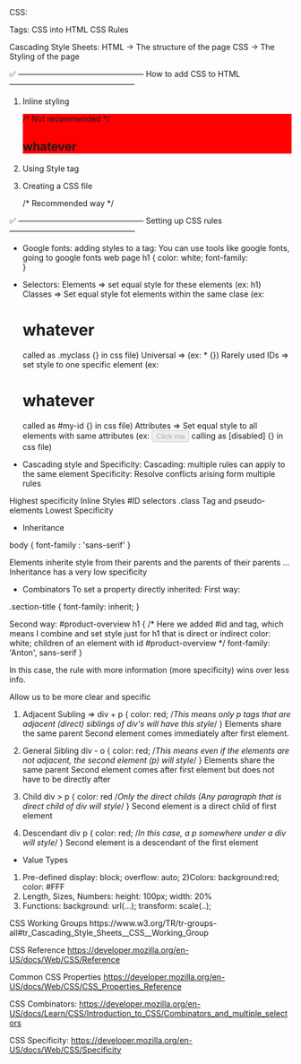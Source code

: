 <!------------------------------------------------------------------------------------------------------------------------------> CSS:
Tags:
CSS into HTML
CSS Rules


Cascading Style Sheets:
HTML -> The structure of the page
CSS -> The Styling of the page

✅ ———————————————— How to add CSS to HTML  ————————————————
1) Inline styling
    <body>
        <main>
            <section style="background: red;"> /* Not recommended */
                <h1>whatever</h1>
            </section>
        </main>
    </body>

2) Using Style tag
    <head>
        <style>
            section {
                background: red;
            }
        </style>
    </head>

3) Creating a CSS file
    <head>
        <link rel="stylesheet" href="./cssFile.css"> /* Recommended way */
    </head>     

✅ ———————————————— Setting up CSS rules  ————————————————

- Google fonts:
adding styles to a tag:
You can use tools like google fonts, going to google fonts web page
h1 {
    color: white;
    font-family:  
}

- Selectors:
Elements => set equal style for these elements (ex: h1)
Classes => Set equal style fot elements within the same clase (ex: <h1 class="my-classs">whatever</h1> called as .myclass {} in css file)
Universal => (ex: * {}) Rarely used 
IDs => set style to one specific element (ex: <h1 id="my-id">whatever</h1> called as #my-id {} in css file)
Attributes => Set equal style to all elements with same attributes (ex: <button disabled> Click me </button> calling as [disabled] {} in css file)

- Cascading style and Specificity:
Cascading: multiple rules can apply to the same element
Specificity: Resolve conflicts arising form multiple rules

Highest specificity
Inline Styles
#ID selectors
.class
Tag and pseudo-elements 
Lowest Specificity

- Inheritance

body {
    font-family : 'sans-serif'
}

Elements inherite style from their parents and the parents of their parents ...
Inheritance has a very low specificity

- Combinators
To set a property directly inherited:
First way:

.section-title {
    font-family: inherit;
}

Second way:
#product-overview h1 {   /* Here we added #id and tag, which means I combine and set style just for h1 that is direct or indirect 
    color: white;                               children of an element with id #product-overview */
    font-family: 'Anton', sans-serif
}

In this case, the rule with more information (more specificity) wins over less info.

Allow us to be more clear and specific

1) Adjacent Subling =>
    div + p {
        color: red;    /*This means only p tags that are adjacent (direct) siblings of div's will have this style*/
    }
    Elements share the same parent
    Second element comes immediately after first element.

2) General Sibling
    div - o {
        color: red;     /*This means even if the elements are not adjacent, the second element (p) will style*/
    }
    Elements share the same parent
    Second element comes after first element but does not have to be directly after

3) Child
    div > p {
        color: red      /*Only the direct childs (Any paragraph that is direct child of div will style*/
    }
    Second element is a direct child of first element

4) Descendant
    div p {
        color: red;   /*In this case, a p somewhere under a div will style*/
    }
    Second element is a descendant of the first element

- Value Types

1) Pre-defined
    display: block;
    overflow: auto;
2)Colors:
    background:red;
    color: #FFF
3) Length, Sizes, Numbers:
    height: 100px;
    width: 20%
4) Functions:
    background: url(...);
    transform: scale(..);
    

<Link>
CSS Working Groups
https://www.w3.org/TR/tr-groups-all#tr_Cascading_Style_Sheets__CSS__Working_Group

CSS Reference
https://developer.mozilla.org/en-US/docs/Web/CSS/Reference

Common CSS Properties
https://developer.mozilla.org/en-US/docs/Web/CSS/CSS_Properties_Reference

CSS Combinators:
https://developer.mozilla.org/en-US/docs/Learn/CSS/Introduction_to_CSS/Combinators_and_multiple_selectors

CSS Specificity:
https://developer.mozilla.org/en-US/docs/Web/CSS/Specificity
</Link>


